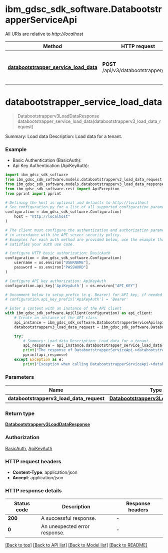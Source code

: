 # ibm_gdsc_sdk_software.DatabootstrapperServiceApi

All URIs are relative to *http://localhost*

Method | HTTP request | Description
------------- | ------------- | -------------
[**databootstrapper_service_load_data**](DatabootstrapperServiceApi.md#databootstrapper_service_load_data) | **POST** /api/v3/databootstrapper/data | Summary: Load data Description: Load data for a tenant.


# **databootstrapper_service_load_data**
> Databootstrapperv3LoadDataResponse databootstrapper_service_load_data(databootstrapperv3_load_data_request)

Summary: Load data Description: Load data for a tenant.

### Example

* Basic Authentication (BasicAuth):
* Api Key Authentication (ApiKeyAuth):

```python
import ibm_gdsc_sdk_software
from ibm_gdsc_sdk_software.models.databootstrapperv3_load_data_request import Databootstrapperv3LoadDataRequest
from ibm_gdsc_sdk_software.models.databootstrapperv3_load_data_response import Databootstrapperv3LoadDataResponse
from ibm_gdsc_sdk_software.rest import ApiException
from pprint import pprint

# Defining the host is optional and defaults to http://localhost
# See configuration.py for a list of all supported configuration parameters.
configuration = ibm_gdsc_sdk_software.Configuration(
    host = "http://localhost"
)

# The client must configure the authentication and authorization parameters
# in accordance with the API server security policy.
# Examples for each auth method are provided below, use the example that
# satisfies your auth use case.

# Configure HTTP basic authorization: BasicAuth
configuration = ibm_gdsc_sdk_software.Configuration(
    username = os.environ["USERNAME"],
    password = os.environ["PASSWORD"]
)

# Configure API key authorization: ApiKeyAuth
configuration.api_key['ApiKeyAuth'] = os.environ["API_KEY"]

# Uncomment below to setup prefix (e.g. Bearer) for API key, if needed
# configuration.api_key_prefix['ApiKeyAuth'] = 'Bearer'

# Enter a context with an instance of the API client
with ibm_gdsc_sdk_software.ApiClient(configuration) as api_client:
    # Create an instance of the API class
    api_instance = ibm_gdsc_sdk_software.DatabootstrapperServiceApi(api_client)
    databootstrapperv3_load_data_request = ibm_gdsc_sdk_software.Databootstrapperv3LoadDataRequest() # Databootstrapperv3LoadDataRequest | 

    try:
        # Summary: Load data Description: Load data for a tenant.
        api_response = api_instance.databootstrapper_service_load_data(databootstrapperv3_load_data_request)
        print("The response of DatabootstrapperServiceApi->databootstrapper_service_load_data:\n")
        pprint(api_response)
    except Exception as e:
        print("Exception when calling DatabootstrapperServiceApi->databootstrapper_service_load_data: %s\n" % e)
```



### Parameters


Name | Type | Description  | Notes
------------- | ------------- | ------------- | -------------
 **databootstrapperv3_load_data_request** | [**Databootstrapperv3LoadDataRequest**](Databootstrapperv3LoadDataRequest.md)|  | 

### Return type

[**Databootstrapperv3LoadDataResponse**](Databootstrapperv3LoadDataResponse.md)

### Authorization

[BasicAuth](../README.md#BasicAuth), [ApiKeyAuth](../README.md#ApiKeyAuth)

### HTTP request headers

 - **Content-Type**: application/json
 - **Accept**: application/json

### HTTP response details

| Status code | Description | Response headers |
|-------------|-------------|------------------|
**200** | A successful response. |  -  |
**0** | An unexpected error response. |  -  |

[[Back to top]](#) [[Back to API list]](../README.md#documentation-for-api-endpoints) [[Back to Model list]](../README.md#documentation-for-models) [[Back to README]](../README.md)

